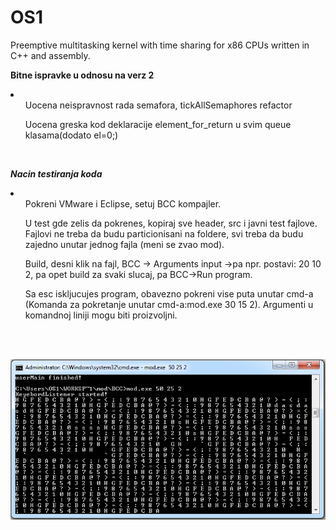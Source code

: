 # OS1
Preemptive multitasking kernel with time sharing for x86 CPUs written in C++ and assembly.

<b>Bitne ispravke u odnosu na verz 2</b>
<li>
	<ul>Uocena neispravnost rada semafora, tickAllSemaphores refactor</ul>
	<ul>Uocena greska kod deklaracije element_for_return u svim queue klasama(dodato el=0;)</ul>
</li><br>

<i><b>Nacin testiranja koda</b></i>
<li>
	<ul>Pokreni VMware i Eclipse, setuj BCC kompajler.</ul>
	<ul>U test gde zelis da pokrenes, kopiraj sve header, src i javni test fajlove. Fajlovi ne treba da 
	budu particionisani na foldere, svi treba da budu zajedno unutar jednog fajla (meni se zvao mod).</ul>
	<ul>Build, desni klik na fajl, BCC -> Arguments input ->pa npr. postavi: 20 10 2, pa opet build 
	za svaki slucaj, pa BCC->Run program.</ul> 
	<ul>Sa esc iskljucujes program, obavezno pokreni vise puta unutar cmd-a (Komanda za pokretanje unutar cmd-a:mod.exe 30 15 2). 
	Argumenti u komandnoj liniji mogu biti proizvoljni.</ul>
</li>
<br><br>
<p align="center">
  <img src="/os_slika.png">
</p>